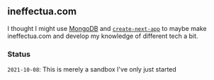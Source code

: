 ## ineffectua.com

I thought I might use [MongoDB](https://www.mongodb.com/) and [`create-next-app`](https://github.com/vercel/next.js/tree/canary/packages/create-next-app) to maybe make ineffectua.com and develop my knowledge of different tech a bit.

### Status

`2021-10-08`: This is merely a sandbox I've only just started